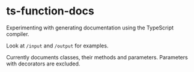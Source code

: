 # ts-function-docs

Experimenting with generating documentation using the TypeScript compiler.

Look at `/input` and `/output` for examples.

Currently documents classes, their methods and parameters. Parameters with decorators are excluded.
